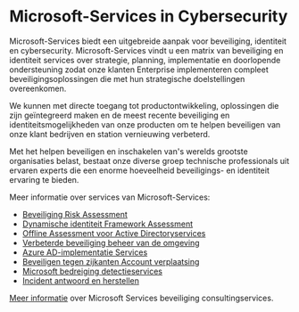 <properties
   pageTitle="Microsoft-Services in Cybersecurity | Microsoft Azure"
   description="Het artikel bevat een inleiding over Microsoft-services die betrekking hebben op cybersecurity en het verkrijgen van meer informatie over deze services."
   services="security"
   documentationCenter="na"
   authors="TomShinder"
   manager="StevenPo"
   editor="TomSh"/>

<tags
   ms.service="security"
   ms.devlang="na"
   ms.topic="article"
   ms.tgt_pltfrm="na"
   ms.workload="na"
   ms.date="10/25/2016"
   ms.author="yurid"/>

# <a name="microsoft-services-in-cybersecurity"></a>Microsoft-Services in Cybersecurity

Microsoft-Services biedt een uitgebreide aanpak voor beveiliging, identiteit en cybersecurity. Microsoft-Services vindt u een matrix van beveiliging en identiteit services over strategie, planning, implementatie en doorlopende ondersteuning zodat onze klanten Enterprise implementeren compleet beveiligingsoplossingen die met hun strategische doelstellingen overeenkomen.

We kunnen met directe toegang tot productontwikkeling, oplossingen die zijn geïntegreerd maken en de meest recente beveiliging en identiteitsmogelijkheden van onze producten om te helpen beveiligen van onze klant bedrijven en station vernieuwing verbeterd.

Met het helpen beveiligen en inschakelen van's werelds grootste organisaties belast, bestaat onze diverse groep technische professionals uit ervaren experts die een enorme hoeveelheid beveiligings- en identiteit ervaring te bieden.

Meer informatie over services van Microsoft-Services:

- [Beveiliging Risk Assessment](http://download.microsoft.com/download/5/1/6/516F59A7-91EE-4463-8612-C85FD3BEBDC7/microsoft-security-risk-assessment-solution-brief.pdf)
- [Dynamische identiteit Framework Assessment](http://download.microsoft.com/download/0/7/F/07FA8BFC-17D5-4F55-AD4F-3A987A7324AA/dynamic-identity-framework-identity-assessment-datasheet.pdf)
- [Offline Assessment voor Active Directoryservices](http://download.microsoft.com/download/5/1/6/516F59A7-91EE-4463-8612-C85FD3BEBDC7/offline-assessment-for-active-directory-security-datasheet.pdf)
- [Verbeterde beveiliging beheer van de omgeving](http://download.microsoft.com/download/5/1/6/516F59A7-91EE-4463-8612-C85FD3BEBDC7/enhanced-security-administrative-environment-solution-brief.pdf)
- [Azure AD-implementatie Services](http://download.microsoft.com/download/0/7/F/07FA8BFC-17D5-4F55-AD4F-3A987A7324AA/azure-active-directory-implementation-services-solution-brief.pdf)
- [Beveiligen tegen zijkanten Account verplaatsing](http://download.microsoft.com/download/5/1/6/516F59A7-91EE-4463-8612-C85FD3BEBDC7/pop-securing-lateral-account-movement.pdf)
- [Microsoft bedreiging detectieservices](http://download.microsoft.com/download/5/1/6/516F59A7-91EE-4463-8612-C85FD3BEBDC7/microsoft-threat-detection-services-solution-brief.pdf)
- [Incident antwoord en herstellen](http://download.microsoft.com/download/5/1/6/516F59A7-91EE-4463-8612-C85FD3BEBDC7/microsoft-incident-response-and-recovery-process-brief.pdf)

[Meer informatie](https://aka.ms/cyberserv) over Microsoft Services beveiliging consultingservices.
